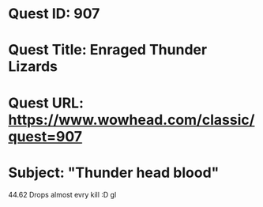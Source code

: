 # Quest ID: 907
# Quest Title: Enraged Thunder Lizards
# Quest URL: https://www.wowhead.com/classic/quest=907
# Subject: "Thunder head blood"
44.62 Drops almost evry kill :D gl